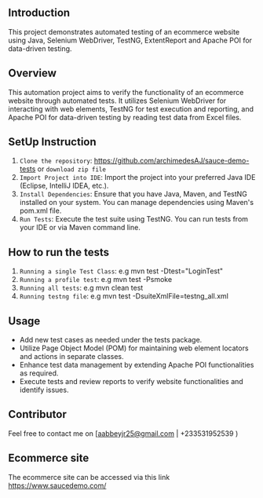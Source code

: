 ## Introduction
This project demonstrates automated testing of an ecommerce website using Java, Selenium WebDriver, TestNG, ExtentReport and Apache POI for data-driven testing.

## Overview
This automation project aims to verify the functionality of an ecommerce website through automated tests. It utilizes Selenium WebDriver for interacting with web elements, TestNG for test execution and reporting, and Apache POI for data-driven testing by reading test data from Excel files.

## SetUp Instruction
1. `Clone the repository`: https://github.com/archimedesAJ/sauce-demo-tests or `download zip file`
2. `Import Project into IDE`: Import the project into your preferred Java IDE (Eclipse, IntelliJ IDEA, etc.).
3. `Install Dependencies`: Ensure that you have Java, Maven, and TestNG installed on your system. You can manage dependencies using Maven's pom.xml file.
4. `Run Tests`: Execute the test suite using TestNG. You can run tests from your IDE or via Maven command line.

## How to run the tests
1. `Running a single Test Class`: e.g mvn test -Dtest="LoginTest"
2. `Running a profile test`: e.g mvn test -Psmoke
3. `Running all tests`: e.g mvn clean test
4. `Running testng file`: e.g mvn test -DsuiteXmlFile=testng_all.xml

## Usage
- Add new test cases as needed under the tests package.
- Utilize Page Object Model (POM) for maintaining web element locators and actions in separate classes.
- Enhance test data management by extending Apache POI functionalities as required.
- Execute tests and review reports to verify website functionalities and identify issues.

## Contributor
Feel free to contact me on [aabbeyjr25@gmail.com | +233531952539 )

## Ecommerce site
The ecommerce site can be accessed via this link https://www.saucedemo.com/

